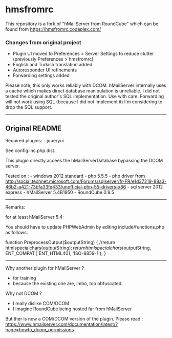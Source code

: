 # hmsfromrc

This repository is a fork of "hMailServer from RoundCube" which can be found from https://hmsfromrc.codeplex.com/

### Changes from original project

* Plugin UI moved to Preferences > Server Settings to reduce clutter (previously Preferences > hmsfromrc)
* English and Turkish translation added
* Autoresponder UI refinements
* Forwarding settings added

Please note, this only works reliably with DCOM. hMailServer internally uses a cache which makes direct database manipulation is unreliable. I did not tested the original author's SQL implementation. Use with care. Forwarding will not work using SQL (because I did not implement it)
I'm considering to drop the SQL support.

---

## Original README

Required plugins:
    - jqueryui

See config.inc.php.dist.

This plugin directly accees the hMailServerDatabase bypassing the DCOM server.

Tested on :
    - windows 2012 standard
	- php 5.5.5
	    - php driver from http://social.technet.microsoft.com/Forums/sqlserver/fr-FR/e1d37219-88a3-46b2-a421-73bfa33fe433/unofficial-php-55-drivers-x86
	- sql server 2012 express
	- hMailServer 5.4B1950
	- RoundCube 0.9.5

----- ----- ----- ----- ----- -----
Remarks:

for at least hMailServer 5.4:

You should have to update PHPWebAdmin by editing include/functions.php as follows:
 	
  function PreprocessOutput($outputString)
  {
      //return htmlspecialchars($outputString);
      return htmlspecialchars($outputString, ENT_COMPAT | ENT_HTML401, 'ISO-8859-1');
  }

----- ----- ----- ----- ----- -----
Why another plugin for hMailServer ?
- for training
- because the existing one are, imho, too obfuscated.

Why not DCOM ?
- I really dislike COM/DCOM
- I imagine RoundCube being hosted far from hMailServer

But ther is now a COM/DCOM version of the plugin.
Please read : https://www.hmailserver.com/documentation/latest/?page=howto_dcom_permissions
